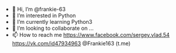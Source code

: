 - 👋 Hi, I’m @frankie-63
- 👀 I’m interested in Python
- 🌱 I’m currently learning Python3
- 💞️ I’m looking to collaborate on ...
- 📫 How to reach me 
https://www.facebook.com/sergey.vlad.54
https://vk.com/id47934963
@Frankie163 (t.me)
<!---
frankie-63/frankie-63 is a ✨ special ✨ repository because its `README.md` (this file) appears on your GitHub profile.
You can click the Preview link to take a look at your changes.
--->

